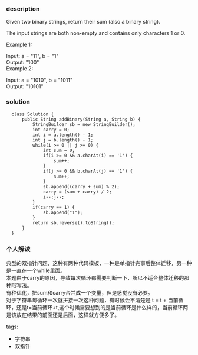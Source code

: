 ### description    
  Given two binary strings, return their sum (also a binary string).  
    
  The input strings are both non-empty and contains only characters 1 or 0.  
    
  Example 1:  
    
  Input: a = "11", b = "1"  
  Output: "100"  
  Example 2:  
    
  Input: a = "1010", b = "1011"  
  Output: "10101"  
### solution    
```    
  class Solution {  
      public String addBinary(String a, String b) {  
          StringBuilder sb = new StringBuilder();  
          int carry = 0;  
          int i = a.length() - 1;  
          int j = b.length() - 1;  
          while(i >= 0 || j >= 0) {  
              int sum = 0;  
              if(i >= 0 && a.charAt(i) == '1') {  
                  sum++;  
              }  
              if(j >= 0 && b.charAt(j) == '1') {  
                  sum++;  
              }  
              sb.append((carry + sum) % 2);  
              carry = (sum + carry) / 2;  
              i--;j--;  
          }  
          if(carry == 1) {  
              sb.append("1");  
          }  
          return sb.reverse().toString();  
      }  
  }  
```    
    
### 个人解读    
  典型的双指针问题，这种有两种代码模板，一种是单指针完事后整体迁移，另一种是一直在一个while里面。  
  本题由于carry的原因，导致每次循环都需要判断一下，所以不适合整体迁移的那种哦写法。  
  有种优化，把sum和carry合并成一个变量，但是感觉没有必要。  
  对于字符串每循环一次就拼接一次这种问题，有时候会不清楚是 t = t + 当前循环，还是t=当前循环+t,这个时候需要想到的是当前循环是什么样的，当前循环两是该放在结果的前面还是后面，这样就方便多了。  
    
tags:    
  -  字符串  
  -  双指针  
